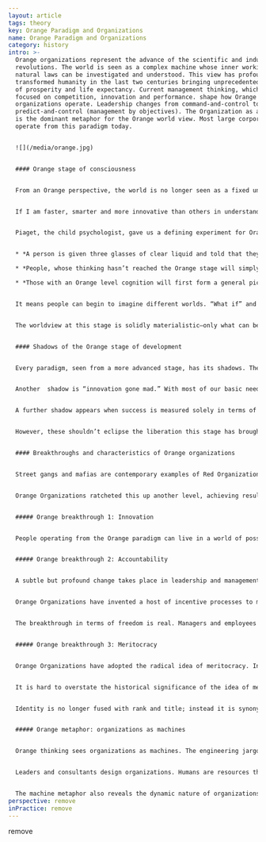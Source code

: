 ```yaml
---
layout: article
tags: theory
key: Orange Paradigm and Organizations
name: Orange Paradigm and Organizations
category: history
intro: >-
  Orange organizations represent the advance of the scientific and industrial
  revolutions. The world is seen as a complex machine whose inner workings and
  natural laws can be investigated and understood. This view has profoundly
  transformed humanity in the last two centuries bringing unprecedented levels
  of prosperity and life expectancy. Current management thinking, which is
  focused on competition, innovation and performance. shape how Orange
  organizations operate. Leadership changes from command-and-control to
  predict-and-control (management by objectives). The Organization as a machines
  is the dominant metaphor for the Orange world view. Most large corporations
  operate from this paradigm today. 


  ![](/media/orange.jpg)


  #### Orange stage of consciousness


  From an Orange perspective, the world is no longer seen as a fixed universe governed by immutable rules; instead it is seen as a complex machine, whose inner workings and natural laws can be investigated and understood.


  If I am faster, smarter and more innovative than others in understanding and manipulating the world, then I will achieve more success, wealth, market share or whatever else I desire. .


  Piaget, the child psychologist, gave us a defining experiment for Orange cognitive thinking: 


  * *A person is given three glasses of clear liquid and told that they can be mixed in a way that will produce a yellow color.*

  * *People, whose thinking hasn’t reached the Orange stage will simply start mixing the liquids together haphazardly.*

  * *Those with an Orange level cognition will first form a general picture of the fact that you have to try glass A with glass B, then A with C, then B with C and so on. They will  try all the various combinations one at a time.*


  It means people can begin to imagine different worlds. “What if” and “as if” can be grasped for the first time. All kinds of idealistic possibilities open up. With this cognitive capacity one can question authority, group norms, and the inherited status quo. Orange cognition has opened the floodgates of scientific investigation, innovation, and entrepreneurship.


  The worldview at this stage is solidly materialistic―only what can be seen and touched is real. The Orange worldview is suspicious of any form of spirituality and transcendence because of the difficulty in believing something that cannot empirically be proven or observed. In this material world, more is generally considered better.


  #### Shadows of the Orange stage of development


  Every paradigm, seen from a more advanced stage, has its shadows. The dark side of the Orange paradigm is hard to ignore: corporate greed, political short-termism, over leverage, over-consumption, and the reckless exploitation of the planet’s resources and ecosystems.


  Another  shadow is “innovation gone mad.” With most of our basic needs taken care of, businesses increasingly try to create needs, feeding the illusion that more stuff will make us happy and whole.


  A further shadow appears when success is measured solely in terms of money and recognition. When growth and the bottom line are all that count, and when the only successful life is one that reaches the top, people often experience a sense of emptiness in their lives.


  However, these shouldn’t eclipse the liberation this stage has brought. Making it OK to question authority has allowed us to engage, for the first time, in the pursuit of truth regardless of religious dogma or political authority. We have become capable of questioning and stepping out of the condition we were born into; we are capable of breaking free from the thoughts and behaviors that gender and our social class would have imposed upon us in earlier times.


  #### Breakthroughs and characteristics of Orange organizations


  Street gangs and mafias are contemporary examples of Red Organizations. The Catholic Church, the military, and the public school system are archetypes of Amber Organizations. Modern global corporations are the embodiment of Orange Organizations. In terms of outcome, Amber Organizations surpassed anything Red Organizations could even contemplate.


  Orange Organizations ratcheted this up another level, achieving results on entirely new orders of magnitude, thanks to three additional breakthroughs: innovation, accountability, and meritocracy.


  ##### Orange breakthrough 1: Innovation


  People operating from the Orange paradigm can live in a world of possibilities; what is not yet, could be one day. They can question the status quo and formulate ways to improve it. Unsurprisingly, leaders of Orange Organizations don’t tire of saying that change and innovation are not threats, but opportunities. Orange Organizations retain a hierarchical pyramid, but create departments such as R&D , Marketing and Product Management to foster and enable innovation. Project and cross–functional teams come together to look at problems and issues in new ways.


  ##### Orange breakthrough 2: Accountability


  A subtle but profound change takes place in leadership and management style. Amber command and control becomes Orange predict and control. In order to innovate more often and faster than others, it becomes a competitive advantage to tap into the intelligence of many brains in the organization. More people in the organization are given room to maneuver and are empowered and trusted to think and make decisions.


  Orange Organizations have invented a host of incentive processes to motivate employees to reach the targets that have been set, including performance appraisals, bonus schemes, quality awards, and stock options. To put it simply, where Amber relied on sticks, Orange came up with carrots.


  The breakthrough in terms of freedom is real. Managers and employees are given room to exercise their creativity and talent and the latitude to figure out how they want to reach their objectives. In practice fear of failure often drives managers to keep control rather than delegating, thus losing the benefits of distributing responsibility.


  ##### Orange breakthrough 3: Meritocracy


  Orange Organizations have adopted the radical idea of meritocracy. In principle, anybody can move up the ladder, and nobody has to be confined to their position. The mailroom boy can become the CEO―even if that boy happens to be a girl or has a minority background. Orange has given birth to modern human resources and a range of processes and practices, including performance appraisal, incentive systems, resource planning, talent management, leadership training, and succession planning.


  It is hard to overstate the historical significance of the idea of meritocracy. People now take responsibility for managing their careers and expect to change positions every few years, either inside the organization, or outside if needed.


  Identity is no longer fused with rank and title; instead it is synonymous  with our need to be seen as competent, successful and ready for the next promotion.


  ##### Orange metaphor: organizations as machines


  Orange thinking sees organizations as machines. The engineering jargon we use to talk about organizations reveals how deeply we hold this metaphor. We talk about units and layers, inputs and outputs, efficiency and effectiveness, pulling the lever and moving the needle, accelerating and hitting the brakes, scoping problems and scaling solutions, information flows and bottlenecks, re-engineering and downsizing.


  Leaders and consultants design organizations. Humans are resources that must be carefully aligned on the chart, rather like cogs in a machine. Changes must be planned and mapped out in blueprints, then carefully implemented according to plan. If some of the machinery functions below the expected rhythm, it’s probably time for a “soft” intervention―the occasional team-building―like injecting oil to grease the wheels.


  The machine metaphor also reveals the dynamic nature of organizations in Orange (as compared to Amber, where we think of organizations as rigid, unchanging sets of rules and hierarchies). There is room for energy, creativity, and innovation. At the same time, the metaphor of the machine indicates that these organizations, however much they brim with activity, can still feel lifeless and soulless.
perspective: remove
inPractice: remove
---
```

remove